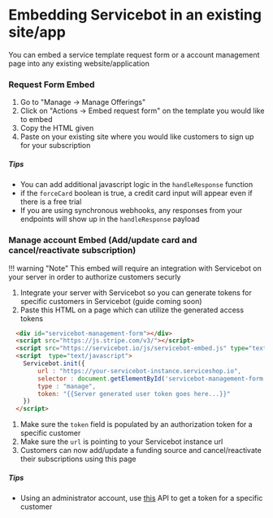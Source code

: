 # Embedding Servicebot in an existing site/app
You can embed a service template request form or a account management page into any existing website/application

### Request Form Embed

1. Go to "Manage -> Manage Offerings"
1. Click on "Actions -> Embed request form" on the template you would like to embed
1. Copy the HTML given
1. Paste on your existing site where you would like customers to sign up for your subscription
##### Tips
- You can add additional javascript logic in the `handleResponse` function
- if the `forceCard` boolean is true, a credit card input will appear even if there is a free trial
- If you are using synchronous webhooks, any responses from your endpoints will show up in the `handleResponse` payload
### Manage account Embed (Add/update card and cancel/reactivate subscription)

!!! warning "Note"
    This embed will require an integration with Servicebot on your server in order to authorize customers securly

1. Integrate your server with Servicebot so you can generate tokens for specific customers in Servicebot (guide coming soon)
1. Paste this HTML on a page which can utilize the generated access tokens
```html
  <div id="servicebot-management-form"></div>
  <script src="https://js.stripe.com/v3/"></script>
  <script src="https://servicebot.io/js/servicebot-embed.js" type="text/javascript"></script>
  <script  type="text/javascript">
    Servicebot.init({
        url : "https://your-servicebot-instance.serviceshop.io",
        selector : document.getElementById('servicebot-management-form'),
        type : "manage",
        token: "{{Server generated user token goes here...}}"
    })
  </script>
```
1. Make sure the `token` field is populated by an authorization token for a specific customer
1. Make sure the `url` is pointing to your Servicebot instance url
1. Customers can now add/update a funding source and cancel/reactivate their subscriptions using this page
##### Tips
- Using an administrator account, use [this](https://api-docs.servicebot.io/#operation--users--id--token-post) API to get a token for a specific customer
